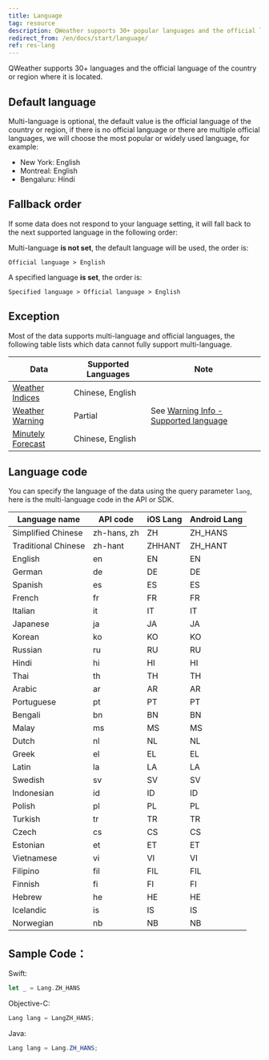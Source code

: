 ```yaml
---
title: Language
tag: resource
description: QWeather supports 30+ popular languages and the official language of the country or region where it is located, ​​including Chinese, English, German, French, Spanish, Italian, Japanese, Korean, Russian, Thai, etc., and can be called at any time with the lang parameter.
redirect_from: /en/docs/start/language/
ref: res-lang
---
```


QWeather supports 30+ languages and the official language of the country or region where it is located.

## Default language

Multi-language is optional, the default value is the official language of the country or region, if there is no official language or there are multiple official languages, we will choose the most popular or widely used language, for example:

- New York: English
- Montreal: English
- Bengaluru: Hindi

## Fallback order

If some data does not respond to your language setting, it will fall back to the next supported language in the following order:

Multi-language **is not set**, the default language will be used, the order is:

```
Official language > English
```

A specified language **is set**, the order is: 

```
Specified language > Official language > English
```

## Exception

Most of the data supports multi-language and official languages, the following table lists which data cannot fully support multi-language.

| Data  | Supported Languages | Note  |
| --- | --- | --- |
| [Weather Indices](/en/docs/api/indices/) | Chinese, English |     |
| [Weather Warning](/en/docs/api/warning/) | Partial | See [Warning Info - Supported language](/en/docs/resource/warning-info/#supported-language) |
| [Minutely Forecast](/en/docs/api/minutely/minutely-precipitation/) | Chinese, English |     |

## Language code

You can specify the language of the data using the query parameter `lang`, here is the multi-language code in the API or SDK.

| Language name | API code | iOS Lang |Android Lang  |
| --------------| -------------| ------------- | ----------- |
| Simplified Chinese | zh-hans, zh |ZH |ZH_HANS |
| Traditional Chinese | zh-hant |ZHHANT |ZH_HANT |
| English | en |EN |EN |
| German | de |DE |DE |
| Spanish | es |ES |ES |
| French | fr |FR |FR |
| Italian | it |IT |IT |
| Japanese | ja |JA |JA |
| Korean | ko |KO |KO |
| Russian | ru |RU |RU |
| Hindi | hi |HI |HI |
| Thai | th |TH |TH |
| Arabic | ar |AR |AR |
| Portuguese | pt |PT |PT |
| Bengali | bn |BN |BN |
| Malay | ms |MS |MS |
| Dutch | nl |NL |NL |
| Greek | el |EL |EL |
| Latin | la |LA |LA |
| Swedish | sv |SV |SV |
| Indonesian | id |ID |ID |
| Polish | pl |PL |PL |
| Turkish | tr |TR |TR |
| Czech | cs |CS |CS |
| Estonian | et |ET |ET |
| Vietnamese | vi |VI |VI |
| Filipino | fil |FIL |FIL |
| Finnish | fi |FI |FI |
| Hebrew | he |HE |HE |
| Icelandic | is |IS |IS |
| Norwegian | nb |NB |NB |

## Sample Code：

Swift:
```swift
let _ = Lang.ZH_HANS
```

Objective-C:
```swift
Lang lang = LangZH_HANS; 
```

Java:
```java
Lang lang = Lang.ZH_HANS; 
```